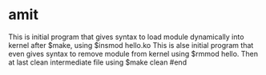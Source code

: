 # amit
This is initial program that gives syntax to load module dynamically into kernel after $make, using  $insmod hello.ko
This is alse initial program that even gives syntax to remove module from kernel using $rmmod hello.
Then at last clean intermediate file using $make clean
#end
